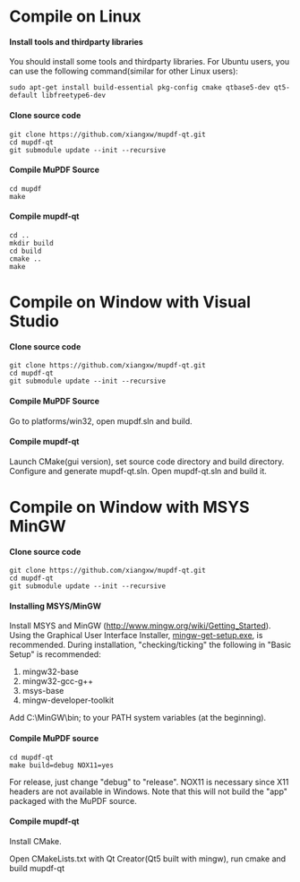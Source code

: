 # Compile on Linux
#### Install tools and thirdparty libraries
You should install some tools and thirdparty libraries. For Ubuntu users, you can use the following command(similar for other Linux users):

    sudo apt-get install build-essential pkg-config cmake qtbase5-dev qt5-default libfreetype6-dev

#### Clone source code

    git clone https://github.com/xiangxw/mupdf-qt.git
    cd mupdf-qt
    git submodule update --init --recursive

#### Compile MuPDF Source

    cd mupdf
    make
    
#### Compile mupdf-qt

    cd ..
    mkdir build
    cd build
    cmake ..
    make

# Compile on Window with Visual Studio
#### Clone source code

    git clone https://github.com/xiangxw/mupdf-qt.git
    cd mupdf-qt
    git submodule update --init --recursive

#### Compile MuPDF Source
Go to platforms/win32, open mupdf.sln and build.

    
#### Compile mupdf-qt
Launch CMake(gui version), set source code directory and build directory. Configure and generate mupdf-qt.sln. Open mupdf-qt.sln and build it.

# Compile on Window with MSYS MinGW
#### Clone source code

    git clone https://github.com/xiangxw/mupdf-qt.git
    cd mupdf-qt
    git submodule update --init --recursive

#### Installing MSYS/MinGW 
Install MSYS and MinGW (http://www.mingw.org/wiki/Getting_Started). Using the Graphical User Interface Installer, [mingw-get-setup.exe](http://sourceforge.net/projects/mingw/files/Installer/mingw-get-setup.exe/download), is recommended. During installation, "checking/ticking" the following in "Basic Setup" is recommended:

1. mingw32-base
2. mingw32-gcc-g++
3. msys-base
4. mingw-developer-toolkit

Add C:\MinGW\bin; to your PATH system variables (at the beginning).

#### Compile MuPDF source

    cd mupdf-qt
    make build=debug NOX11=yes

For release, just change "debug" to "release". NOX11 is necessary since X11 headers are not available in Windows. Note that this will not build the "app" packaged with the MuPDF source.

#### Compile mupdf-qt

Install CMake.

Open CMakeLists.txt with Qt Creator(Qt5 built with mingw), run cmake and build mupdf-qt
